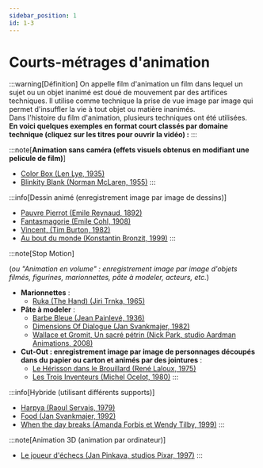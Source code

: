 ```yaml
---
sidebar_position: 1
id: 1-3
---
```

# Courts-métrages d'animation

:::warning[Définition]
On appelle film d'animation un film dans lequel un sujet ou un objet inanimé est doué de mouvement par des artifices techniques. Il utilise comme technique la prise de vue image par image qui permet d'insuffler la vie à tout objet ou matière inanimés.  
Dans l'histoire du film d'animation, plusieurs techniques ont été utilisées.  
**En voici quelques exemples en format court classés par domaine technique (cliquez sur les titres pour ouvrir la vidéo) :**
::: 

:::note[**Animation sans caméra (effets visuels obtenus en modifiant une pelicule de film)**] 
- [Color Box (Len Lye, 1935)](https://drive.google.com/file/d/1nNoznMO9z8vP8cwPpAjjwEVsmCultEoX/view?usp=drive_link) 
- [Blinkity Blank (Norman McLaren, 1955)](https://drive.google.com/file/d/1jWxtcOI_FtnwO7vrOhPrL-y-2WhmZgtl/view?usp=drive_link)
:::

:::info[Dessin animé (enregistrement image par image de dessins)] 
- [Pauvre Pierrot (Emile Reynaud, 1892)](https://drive.google.com/file/d/1c42HTRJNY29QqyAqKht2h8lx75Ds2IMe/view?usp=drive_link)
- [Fantasmagorie (Emile Cohl, 1908)](https://drive.google.com/file/d/12rzpmpXoHM4FVfFYCmNFoOhuIS8Gjrc-/view?usp=drive_link)
- [Vincent, (Tim Burton, 1982)](https://drive.google.com/file/d/18o0X1j59HB_x_Ibco94E7bO3pavKiTcH/view?usp=drive_link)
- [Au bout du monde (Konstantin Bronzit, 1999)](https://drive.google.com/file/d/1ATKZ1eOLZ8B7EHLHxgvl7g9qoQkT-0Wc/view?usp=drive_link)
:::

:::note[Stop Motion] 

(*ou "Animation en volume" : enregistrement image par image d'objets filmés, figurines, marionnettes, pâte à modeler, acteurs, etc.*)

- **Marionnettes** : 
     - [Ruka (The Hand) (Jiri Trnka, 1965)](https://drive.google.com/file/d/1AsUiq4knZIG3_It5_-KSQGIXz1Y2drMP/view?usp=drive_link)
- **Pâte à modeler** : 
    - [Barbe Bleue (Jean Painlevé, 1936)](https://drive.google.com/file/d/1xvHEeCfswVBYNtNmoFsMaJVtIEFh4uun/view?usp=drive_link)
    - [Dimensions Of Dialogue (Jan Svankmajer, 1982)](https://drive.google.com/file/d/1syxRPXSxJo5VXMI8yyZmak5AKsQA16uP/view?usp=drive_link)
    - [Wallace et Gromit, Un sacré pétrin (Nick Park,  studio Aardman Animations, 2008)](https://drive.google.com/file/d/1iZ4dfDsymaakm0jCEEOZWffQ8oEkeRSH/view?usp=drive_link)
- **Cut-Out : enregistrement image par image de personnages découpés dans du papier ou carton et animés par des jointures** : 
    - [Le Hérisson dans le Brouillard (René Laloux, 1975)](https://drive.google.com/file/d/1UJeA4Vh0z6b4JEpd9CQzSNFgOKZ-YODc/view?usp=drive_link)
    - [Les Trois Inventeurs (Michel Ocelot, 1980)](https://drive.google.com/file/d/1E2fgovQtCDVqeuSEvB0VhzZaiwPvYZ4T/view?usp=drive_link)
:::

:::info[Hybride (utilisant différents supports)] 
- [Harpya (Raoul Servais, 1979)](https://drive.google.com/file/d/1dz_1Z2XDFcqp-IyTbZyHAiOdk7lboGXm/view?usp=drive_link)
- [Food (Jan Svankmajer, 1992)](https://drive.google.com/file/d/1VPhm_QvxU7j-zqnGrQ4U7rSp1OYBpSkw/view?usp=drive_link)
- [When the day breaks (Amanda Forbis et Wendy Tilby, 1999)](https://drive.google.com/file/d/1ZIo11p-cqhMwbYxduxm4yMWff6v5GB2V/view?usp=drive_link)
:::

:::note[Animation 3D (animation par ordinateur)]
- [Le joueur d'échecs (Jan Pinkava, studios Pixar, 1997)](https://drive.google.com/file/d/1kCb1Ctn6O4Q3Ip4G0piLSoIvAGvjMtW3/view?usp=drive_link)
:::